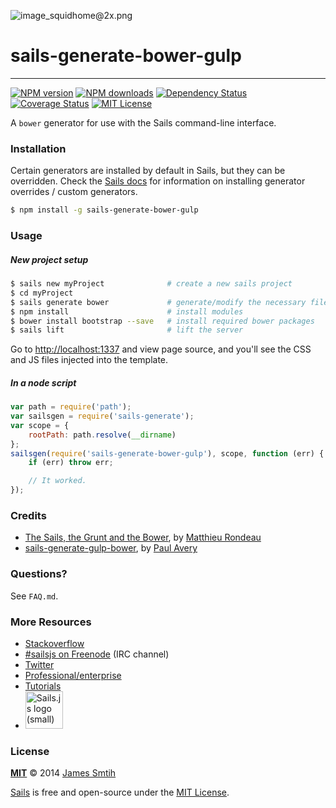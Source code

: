 ![image_squidhome@2x.png](http://i.imgur.com/RIvu9.png)

# sails-generate-bower-gulp

-----------------------------------------------
[![NPM version][npm-version-image]][npm-url] [![NPM downloads][npm-downloads-image]][npm-url] [![Dependency Status][dependency-image]][dependency-url] [![Coverage Status][coverage-image]][coverage-url] [![MIT License][license-image]][license-url]


A `bower` generator for use with the Sails command-line interface.


### Installation

Certain generators are installed by default in Sails, but they can be overridden.  Check the [Sails docs](http://sailsjs.org/#!documentation) for information on installing generator overrides / custom generators.


```sh
$ npm install -g sails-generate-bower-gulp
```


### Usage

##### New project setup

```sh
$ sails new myProject              # create a new sails project
$ cd myProject
$ sails generate bower             # generate/modify the necessary files
$ npm install                      # install modules
$ bower install bootstrap --save   # install required bower packages
$ sails lift                       # lift the server
```
Go to [http://localhost:1337](http://localhost:1337) and view page source, and you'll see the CSS and JS files injected into the template.

##### In a node script

```javascript
var path = require('path');
var sailsgen = require('sails-generate');
var scope = {
	rootPath: path.resolve(__dirname)
};
sailsgen(require('sails-generate-bower-gulp'), scope, function (err) {
	if (err) throw err;

	// It worked.
});
```

### Credits
- [The Sails, the Grunt and the Bower](http://milanito.github.io/sails%20javascript/2014/01/10/the-sails-the-grunt-and-the-bower/), by [Matthieu Rondeau](http://milanito.github.io/)
- [sails-generate-gulp-bower](https://github.com/PaulAvery/sails-generate-gulp-bower), by [Paul Avery](https://github.com/PaulAvery)


### Questions?

See `FAQ.md`.



### More Resources

- [Stackoverflow](http://stackoverflow.com/questions/tagged/sails.js)
- [#sailsjs on Freenode](http://webchat.freenode.net/) (IRC channel)
- [Twitter](https://twitter.com/sailsjs)
- [Professional/enterprise](https://github.com/balderdashy/sails-docs/blob/master/FAQ.md#are-there-professional-support-options)
- [Tutorials](https://github.com/balderdashy/sails-docs/blob/master/FAQ.md#where-do-i-get-help)
- <a href="http://sailsjs.org" target="_blank" title="Node.js framework for building realtime APIs."><img src="https://github-camo.global.ssl.fastly.net/9e49073459ed4e0e2687b80eaf515d87b0da4a6b/687474703a2f2f62616c64657264617368792e6769746875622e696f2f7361696c732f696d616765732f6c6f676f2e706e67" width=60 alt="Sails.js logo (small)"/></a>


### License

**[MIT](./LICENSE)**
&copy; 2014 [James Smtih](http://github.com/smies)

[Sails](http://sailsjs.org) is free and open-source under the [MIT License](http://sails.mit-license.org/).

[license-image]: http://img.shields.io/badge/license-MIT-blue.svg?style=flat
[license-url]: LICENSE

[npm-url]: https://npmjs.org/package/sails-generate-bower-gulp
[npm-version-image]: http://img.shields.io/npm/v/sails-generate-bower-gulp.svg?style=flat
[npm-downloads-image]: http://img.shields.io/npm/dm/sails-generate-bower-gulp.svg?style=flat

[dependency-image]: http://img.shields.io/gemnasium/karnith/sails-generate-bower-gulp.svg?style=flat
[dependency-url]: https://gemnasium.com/karnith/sails-generate-bower-gulp

[coverage-image]: http://img.shields.io/coveralls/karnith/sails-generate-bower-gulp/master.svg?style=flat
[coverage-url]: https://coveralls.io/r/karnith/sails-generate-bower-gulp?branch=master
